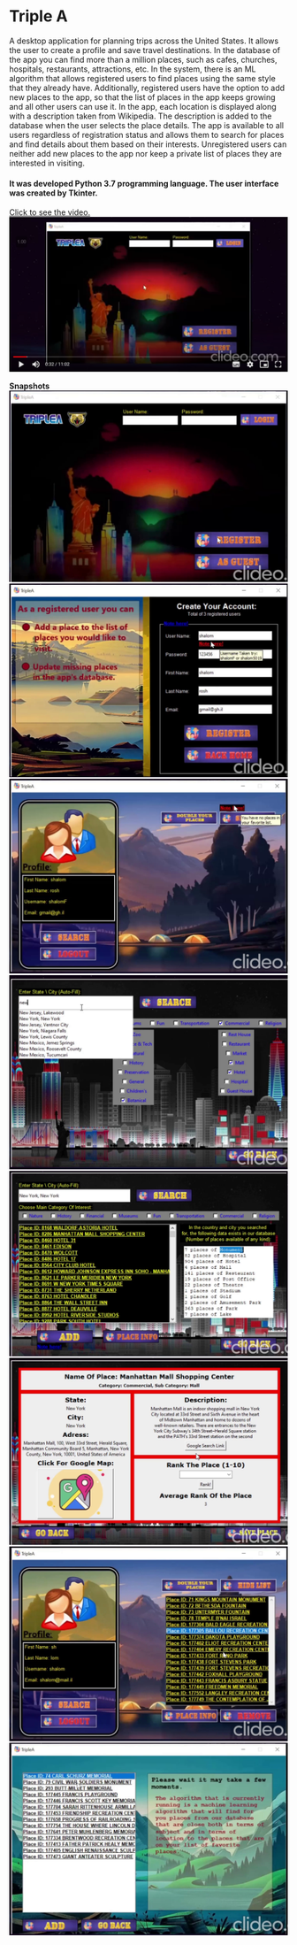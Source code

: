 # Triple A

A desktop application for planning trips across the United States. It allows the user to create a profile and save travel destinations. In the database of the app you can find more than a million places, such as cafes, churches, hospitals, restaurants, attractions, etc. In the system, there is an ML algorithm that allows registered users to find places using the same style that they already have. Additionally, registered users have the option to add new places to the app, so that the list of places in the app keeps growing and all other users can use it. In the app, each location is displayed along with a description taken from Wikipedia. The description is added to the database when the user selects the place details. The app is available to all users regardless of registration status and allows them to search for places and find details about them based on their interests. Unregistered users can neither add new places to the app nor keep a private list of places they are interested in visiting.
#### It was developed Python 3.7 programming language. The user interface was created by Tkinter.

<a href="https://drive.google.com/file/d/1PuO4K1wAJwue1v7iuMmOFR5TPq7xYupK/view?usp=sharing">Click to see the video.</a>
![](images/1.png)

**Snapshots**
![](images/2.png)
![](images/3.png)
![](images/4.png)
![](images/5.png)
![](images/6.png)
![](images/7.png)
![](images/8.png)
![](images/9.png)
